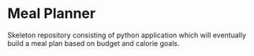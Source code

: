 # Meal Planner

Skeleton repository consisting of python application which will eventually build a meal plan based on budget and calorie goals.

